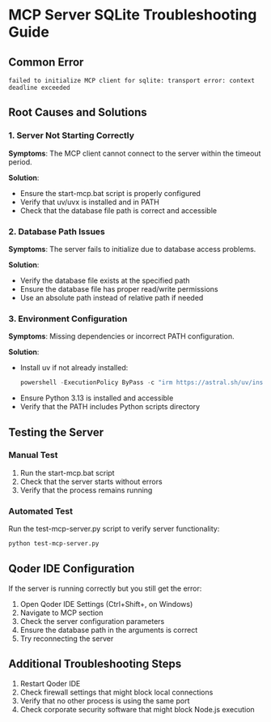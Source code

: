 # MCP Server SQLite Troubleshooting Guide

## Common Error
```
failed to initialize MCP client for sqlite: transport error: context deadline exceeded
```

## Root Causes and Solutions

### 1. Server Not Starting Correctly
**Symptoms**: The MCP client cannot connect to the server within the timeout period.

**Solution**: 
- Ensure the start-mcp.bat script is properly configured
- Verify that uv/uvx is installed and in PATH
- Check that the database file path is correct and accessible

### 2. Database Path Issues
**Symptoms**: The server fails to initialize due to database access problems.

**Solution**:
- Verify the database file exists at the specified path
- Ensure the database file has proper read/write permissions
- Use an absolute path instead of relative path if needed

### 3. Environment Configuration
**Symptoms**: Missing dependencies or incorrect PATH configuration.

**Solution**:
- Install uv if not already installed:
  ```powershell
  powershell -ExecutionPolicy ByPass -c "irm https://astral.sh/uv/install.ps1 | iex"
  ```
- Ensure Python 3.13 is installed and accessible
- Verify that the PATH includes Python scripts directory

## Testing the Server

### Manual Test
1. Run the start-mcp.bat script
2. Check that the server starts without errors
3. Verify that the process remains running

### Automated Test
Run the test-mcp-server.py script to verify server functionality:
```bash
python test-mcp-server.py
```

## Qoder IDE Configuration

If the server is running correctly but you still get the error:

1. Open Qoder IDE Settings (Ctrl+Shift+, on Windows)
2. Navigate to MCP section
3. Check the server configuration parameters
4. Ensure the database path in the arguments is correct
5. Try reconnecting the server

## Additional Troubleshooting Steps

1. Restart Qoder IDE
2. Check firewall settings that might block local connections
3. Verify that no other process is using the same port
4. Check corporate security software that might block Node.js execution
